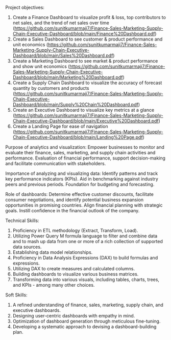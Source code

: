 Project objectives:
1. Create a Finance Dashboard to visualize profit & loss, top contributors to net sales, and the trend of net
sales over time (https://github.com/sunitkumarmaji7/Finance-Sales-Marketing-Supply-Chain-Executive-Dashboard/blob/main/Finance%20Dashboard.pdf)
2. Create a Sales Dashboard to see customer & product performance and unit economics (https://github.com/sunitkumarmaji7/Finance-Sales-Marketing-Supply-Chain-Executive-Dashboard/blob/main/Sales%20Dashboard.pdf)
3. Create a Marketing Dashboard to see market & product performance and show unit economics (https://github.com/sunitkumarmaji7/Finance-Sales-Marketing-Supply-Chain-Executive-Dashboard/blob/main/Marketing%20Dashboard.pdf)
4. Create a Supply Chain Dashboard to visualize the accuracy of forecast quantity by customers and
products (https://github.com/sunitkumarmaji7/Finance-Sales-Marketing-Supply-Chain-Executive-Dashboard/blob/main/Supply%20Chain%20Dashboard.pdf)
5. Create an Executive Dashboard to visualize key metrics at a glance (https://github.com/sunitkumarmaji7/Finance-Sales-Marketing-Supply-Chain-Executive-Dashboard/blob/main/Executive%20Dashboard.pdf)
6. Create a Landing Page for ease of navigation (https://github.com/sunitkumarmaji7/Finance-Sales-Marketing-Supply-Chain-Executive-Dashboard/blob/main/Landing%20Page.pdf)

Purpose of analytics and visualization: Empower businesses to monitor and evaluate their finance, sales, marketing, and supply chain activities and performance. Evaluation of financial performance, support decision-making and facilitate communication with stakeholders.

Importance of analyzing and visualizing data: Identify patterns and track key performance indicators (KPIs). Aid in benchmarking against industry peers and previous periods. Foundation for budgeting and forecasting.

Role of dashboards: Determine effective customer discounts, facilitate consumer negotiations, and identify potential business expansion opportunities in promising countries. Align financial planning with strategic goals. Instill confidence in the financial outlook of the company.

Technical Skills:
1. Proficiency in ETL methodology (Extract, Transform, Load).
2. Utilizing Power Query M formula language to filter and combine data and to mash up data from one or
more of a rich collection of supported data sources.
3. Establishing data model relationships.
4. Proficiency in Data Analysis Expressions (DAX) to build formulas and expressions.
5. Utilizing DAX to create measures and calculated columns.
6. Building dashboards to visualize various business matrices.
7. Transforming data into various visuals, including tables, charts, trees, and KPIs - among many other
choices.

Soft Skills:
1. A refined understanding of finance, sales, marketing, supply chain, and executive dashboards.
2. Designing user-centric dashboards with empathy in mind.
3. Optimization of dashboard generation through meticulous fine-tuning.
4. Developing a systematic approach to devising a dashboard-building plan.
